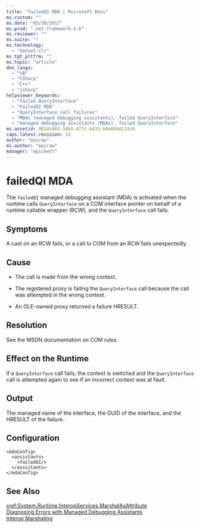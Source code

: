 ```yaml
---
title: "failedQI MDA | Microsoft Docs"
ms.custom: ""
ms.date: "03/30/2017"
ms.prod: ".net-framework-4.6"
ms.reviewer: ""
ms.suite: ""
ms.technology: 
  - "dotnet-clr"
ms.tgt_pltfrm: ""
ms.topic: "article"
dev_langs: 
  - "VB"
  - "CSharp"
  - "C++"
  - "jsharp"
helpviewer_keywords: 
  - "failed QueryInterface"
  - "FailedQI MDA"
  - "QueryInterface call failures"
  - "MDAs (managed debugging assistants), failed QueryInterface"
  - "managed debugging assistants (MDAs), failed QueryInterface"
ms.assetid: 902dc863-34b3-477c-b433-b8a6bb6133c6
caps.latest.revision: 15
author: "mairaw"
ms.author: "mairaw"
manager: "wpickett"
---
```

# failedQI MDA
The `failedQI` managed debugging assistant (MDA) is activated when the runtime calls `QueryInterface` on a COM interface pointer on behalf of a runtime callable wrapper (RCW), and the `QueryInterface` call fails.  
  
## Symptoms  
 A cast on an RCW fails, or a call to COM from an RCW fails unexpectedly.  
  
## Cause  
  
-   The call is made from the wrong context.  
  
-   The registered proxy is failing the `QueryInterface` call because the call was attempted in the wrong context.  
  
-   An OLE-owned proxy returned a failure HRESULT.  
  
## Resolution  
 See the MSDN documentation on COM rules.  
  
## Effect on the Runtime  
 If a `QueryInterface` call fails, the context is switched and the `QueryInterface` call is attempted again to see if an incorrect context was at fault.  
  
## Output  
 The managed name of the interface, the GUID of the interface, and the HRESULT of the failure.  
  
## Configuration  
  
```  
<mdaConfig>  
  <assistants>  
    <failedQI/>  
  </assistants>  
</mdaConfig>  
```  
  
## See Also  
 <xref:System.Runtime.InteropServices.MarshalAsAttribute>   
 [Diagnosing Errors with Managed Debugging Assistants](../../../docs/framework/debugging-tracing-profiling/diagnosing-errors-with-managed-debugging-assistants.md)   
 [Interop Marshaling](../../../docs/framework/interop/interop-marshaling.md)
